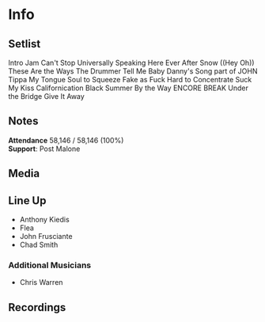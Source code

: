 # Info

## Setlist

Intro Jam
Can't Stop
Universally Speaking
Here Ever After
Snow ((Hey Oh))
These Are the Ways
The Drummer
Tell Me Baby
Danny's Song part of JOHN
Tippa My Tongue
Soul to Squeeze
Fake as Fuck
Hard to Concentrate
Suck My Kiss
Californication
Black Summer
By the Way
ENCORE BREAK
Under the Bridge
Give It Away

## Notes

**Attendance** 58,146 / 58,146 (100%)
<br>
**Support**: Post Malone

## Media 

## Line Up

* Anthony Kiedis
* Flea
* John Frusciante
* Chad Smith

### Additional Musicians

* Chris Warren

## Recordings

